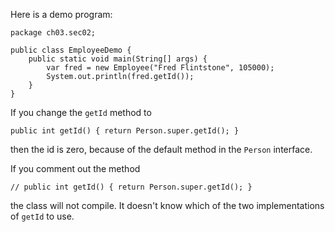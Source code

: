 Here is a demo program:

    package ch03.sec02;
    
    public class EmployeeDemo {
        public static void main(String[] args) {
            var fred = new Employee("Fred Flintstone", 105000);
            System.out.println(fred.getId());
        }
    }

If you change the `getId` method to

    public int getId() { return Person.super.getId(); }

then the id is zero, because of the default method in the `Person` interface.

If you comment out the method

    // public int getId() { return Person.super.getId(); }
    
the class will not compile. It doesn't know which of the two implementations of `getId` to use.    
